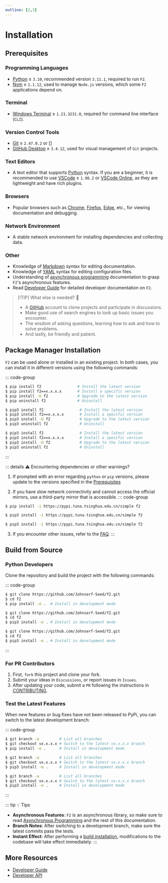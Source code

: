 ```yaml
---
outline: [2,3]
---
```


# Installation

## Prerequisites

### **Programming Languages**
   - [Python](https://www.python.org/) ≥ `3.10`, recommended version `3.11.1`, required to run `F2`.
   - [Nvm](https://github.com/nvm-sh/nvm) ≥ `1.1.12`, used to manage `Node.js` versions, which some `F2` applications depend on.
### **Terminal**
   - [Windows Terminal](https://aka.ms/terminal) ≥ `1.21.3231.0`, required for command line interface (`CLI`).
### **Version Control Tools**
   - [Git](https://git-scm.com/) ≥ `2.47.0.2` or []
   - [GitHub Desktop](https://desktop.github.com/) ≥ `3.4.12`, used for visual management of `Git` projects.
### **Text Editors**
   - A text editor that supports [Python](https://en.wikipedia.org/wiki/python) syntax. If you are a beginner, it is recommended to use [VSCode](https://code.visualstudio.com/) ≥ `1.96.2` or [VSCode Online](https://vscode.dev), as they are lightweight and have rich plugins.
### **Browsers**
   - Popular browsers such as [Chrome](https://www.google.com/chrome/), [Firefox](https://www.mozilla.org/firefox/), [Edge](https://www.microsoft.com/edge), etc., for viewing documentation and debugging.
### **Network Environment**
   - A stable network environment for installing dependencies and collecting data.
### **Other**
   - Knowledge of [Markdown](https://www.markdownguide.org/) syntax for editing documentation.
   - Knowledge of [YAML](https://yaml.org/) syntax for editing configuration files.
   - Understanding of [asynchronous programming](https://docs.python.org/3/library/asyncio.html) documentation to grasp `F2`'s asynchronous features.
   - Read [Developer Guide](/guide/what-is-f2) for detailed developer documentation on `F2`.

> [!TIP] What else is needed? 🤔
> - A [GitHub](https://github.com) account to clone projects and participate in discussions.
> - Make good use of search engines to look up basic issues you encounter.
> - The wisdom of asking questions, learning how to ask and how to solve problems.
> - And lastly, be friendly and patient.

## Package Manager Installation

`F2` can be used alone or installed in an existing project. In both cases, you can install it in different versions using the following commands:

::: code-group

```sh [Windows]
$ pip install f2                # Install the latest version
$ pip install f2==x.x.x.x       # Install a specific version
$ pip install -U f2             # Upgrade to the latest version
$ pip uninstall f2              # Uninstall
```

```sh [Linux]
$ pip3 install f2                # Install the latest version
$ pip3 install f2==x.x.x.x       # Install a specific version
$ pip3 install -U f2             # Upgrade to the latest version
$ pip3 uninstall f2              # Uninstall
```

```sh [MacOS]
$ pip3 install f2                # Install the latest version
$ pip3 install f2==x.x.x.x       # Install a specific version
$ pip3 install -U f2             # Upgrade to the latest version
$ pip3 uninstall f2              # Uninstall
```
:::

::: details :warning: Encountering dependencies or other warnings?
1. If prompted with an error regarding `python` or `pip` versions, please update to the versions specified in the [Prerequisites](#prerequisites)

2. If you have slow network connectivity and cannot access the official mirrors, use a third-party mirror that is accessible.
::: code-group

```sh [Windows]
$ pip install -i https://pypi.tuna.tsinghua.edu.cn/simple f2
```

```sh [Linux]
$ pip3 install -i https://pypi.tuna.tsinghua.edu.cn/simple f2
```

```sh [MacOS]
$ pip3 install -i https://pypi.tuna.tsinghua.edu.cn/simple f2
```

3. If you encounter other issues, refer to the [FAQ](/en/faq).
:::

## Build from Source

### Python Developers

Clone the repository and build the project with the following commands:

::: code-group

```sh [Windows]
$ git clone https://github.com/Johnserf-Seed/f2.git
$ cd f2
$ pip install -e .  # Install in development mode
```

```sh [Linux]
$ git clone https://github.com/Johnserf-Seed/f2.git
$ cd f2
$ pip3 install -e . # Install in development mode
```

```sh [MacOS]
$ git clone https://github.com/Johnserf-Seed/f2.git
$ cd f2
$ pip3 install -e . # Install in development mode
```
:::

### For PR Contributors

1. First, `fork` this project and clone your fork.
2. Submit your ideas in `Discussions`, or report issues in `Issues`.
3. After updating your code, submit a `PR` following the instructions in [CONTRIBUTING](https://github.com/Johnserf-Seed/f2/blob/main/CONTRIBUTING.en.md).

### Test the Latest Features

When new features or bug fixes have not been released to PyPi, you can switch to the latest development branch:

::: code-group

```sh [Windows]
$ git branch -a         # List all branches
$ git checkout vx.x.x.x # Switch to the latest vx.x.x.x branch
$ pip install -e .      # Install in development mode
```

```sh [Linux]
$ git branch -a         # List all branches
$ git checkout vx.x.x.x # Switch to the latest vx.x.x.x branch
$ pip3 install -e .     # Install in development mode
```

```sh [MacOS]
$ git branch -a         # List all branches
$ git checkout vx.x.x.x # Switch to the latest vx.x.x.x branch
$ pip3 install -e .     # Install in development mode
```
:::

::: tip :bulb: Tips
- **Asynchronous Features**: `F2` is an asynchronous library, so make sure to read [Asynchronous Programming](https://docs.python.org/3/library/asyncio.html) and the rest of this documentation.
- **Branch Notes**: After switching to a development branch, make sure the latest commits pass the tests.
- **Instant Effect**: After performing a [build installation](#build-from-source), modifications to the codebase will take effect immediately.
:::

## More Resources
  - [Developer Guide](/en/guide/what-is-f2)
  - [Developer API](/en/guide/api-examples)
